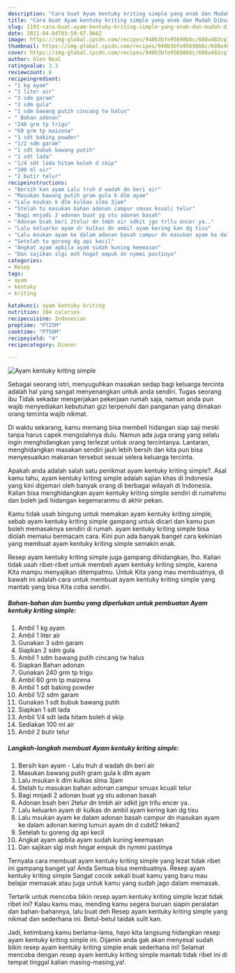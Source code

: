 ```yaml
---
description: "Cara buat Ayam kentuky kriting simple yang enak dan Mudah Dibuat"
title: "Cara buat Ayam kentuky kriting simple yang enak dan Mudah Dibuat"
slug: 1193-cara-buat-ayam-kentuky-kriting-simple-yang-enak-dan-mudah-dibuat
date: 2021-04-04T03:59:07.966Z
image: https://img-global.cpcdn.com/recipes/940b3bfe95698bbc/680x482cq70/ayam-kentuky-kriting-simple-foto-resep-utama.jpg
thumbnail: https://img-global.cpcdn.com/recipes/940b3bfe95698bbc/680x482cq70/ayam-kentuky-kriting-simple-foto-resep-utama.jpg
cover: https://img-global.cpcdn.com/recipes/940b3bfe95698bbc/680x482cq70/ayam-kentuky-kriting-simple-foto-resep-utama.jpg
author: Glen Neal
ratingvalue: 3.3
reviewcount: 8
recipeingredient:
- "1 kg ayam"
- "1 liter air"
- "3 sdm garam"
- "2 sdm gula"
- "1 sdm bawang putih cincang tw halus"
- " Bahan adonan"
- "240 grm tp trigu"
- "60 grm tp maizena"
- "1 sdt baking powder"
- "1/2 sdm garam"
- "1 sdt bubuk bawang putih"
- "1 sdt lada"
- "1/4 sdt lada hitam boleh d skip"
- "100 ml air"
- "2 butir telur"
recipeinstructions:
- "Bersih kan ayam Lalu truh d wadah dn beri air"
- "Masukan bawang putih gram gula k dlm ayam"
- "Lalu msukan k dlm kulkas slma 3jam"
- "Stelah tu masukan bahan adonan campur smuax kcuali telur"
- "Bagi mnjadi 2 adonan buat yg stu adonan basah"
- "Adonan bsah beri 2telur dn tmbh air sdkit jgn trllu encer ya.."
- "Lalu keluarkn ayam dr kulkas dn ambil ayam kering kan dg tisu"
- "Lalu msukan ayam ke dalam adonan basah campur dn masukan ayam ke dalam adonan kering lumuri ayam dn d cubit2 tekan2"
- "Setelah tu goreng dg api kecil"
- "Angkat ayam apbila ayam sudah kuning keemasan"
- "Dan sajikan slgi msh hngat empuk dn nymmi pastinya"
categories:
- Resep
tags:
- ayam
- kentuky
- kriting

katakunci: ayam kentuky kriting 
nutrition: 284 calories
recipecuisine: Indonesian
preptime: "PT25M"
cooktime: "PT50M"
recipeyield: "4"
recipecategory: Dinner

---
```



![Ayam kentuky kriting simple](https://img-global.cpcdn.com/recipes/940b3bfe95698bbc/680x482cq70/ayam-kentuky-kriting-simple-foto-resep-utama.jpg)

Sebagai seorang istri, menyuguhkan masakan sedap bagi keluarga tercinta adalah hal yang sangat menyenangkan untuk anda sendiri. Tugas seorang ibu Tidak sekadar mengerjakan pekerjaan rumah saja, namun anda pun wajib menyediakan kebutuhan gizi terpenuhi dan panganan yang dimakan orang tercinta wajib nikmat.

Di waktu  sekarang, kamu memang bisa membeli hidangan siap saji meski tanpa harus capek mengolahnya dulu. Namun ada juga orang yang selalu ingin menghidangkan yang terlezat untuk orang tercintanya. Lantaran, menghidangkan masakan sendiri jauh lebih bersih dan kita pun bisa menyesuaikan makanan tersebut sesuai selera keluarga tercinta. 



Apakah anda adalah salah satu penikmat ayam kentuky kriting simple?. Asal kamu tahu, ayam kentuky kriting simple adalah sajian khas di Indonesia yang kini digemari oleh banyak orang di berbagai wilayah di Indonesia. Kalian bisa menghidangkan ayam kentuky kriting simple sendiri di rumahmu dan boleh jadi hidangan kegemaranmu di akhir pekan.

Kamu tidak usah bingung untuk memakan ayam kentuky kriting simple, sebab ayam kentuky kriting simple gampang untuk dicari dan kamu pun boleh memasaknya sendiri di rumah. ayam kentuky kriting simple bisa diolah memalui bermacam cara. Kini pun ada banyak banget cara kekinian yang membuat ayam kentuky kriting simple semakin enak.

Resep ayam kentuky kriting simple juga gampang dihidangkan, lho. Kalian tidak usah ribet-ribet untuk membeli ayam kentuky kriting simple, karena Kita mampu menyajikan ditempatmu. Untuk Kita yang mau membuatnya, di bawah ini adalah cara untuk membuat ayam kentuky kriting simple yang mantab yang bisa Kita coba sendiri.

<!--inarticleads1-->

##### Bahan-bahan dan bumbu yang diperlukan untuk pembuatan Ayam kentuky kriting simple:

1. Ambil 1 kg ayam
1. Ambil 1 liter air
1. Gunakan 3 sdm garam
1. Siapkan 2 sdm gula
1. Ambil 1 sdm bawang putih cincang tw halus
1. Siapkan  Bahan adonan
1. Gunakan 240 grm tp trigu
1. Ambil 60 grm tp maizena
1. Ambil 1 sdt baking powder
1. Ambil 1/2 sdm garam
1. Gunakan 1 sdt bubuk bawang putih
1. Siapkan 1 sdt lada
1. Ambil 1/4 sdt lada hitam boleh d skip
1. Sediakan 100 ml air
1. Ambil 2 butir telur




<!--inarticleads2-->

##### Langkah-langkah membuat Ayam kentuky kriting simple:

1. Bersih kan ayam - Lalu truh d wadah dn beri air
1. Masukan bawang putih gram gula k dlm ayam
1. Lalu msukan k dlm kulkas slma 3jam
1. Stelah tu masukan bahan adonan campur smuax kcuali telur
1. Bagi mnjadi 2 adonan buat yg stu adonan basah
1. Adonan bsah beri 2telur dn tmbh air sdkit jgn trllu encer ya..
1. Lalu keluarkn ayam dr kulkas dn ambil ayam kering kan dg tisu
1. Lalu msukan ayam ke dalam adonan basah campur dn masukan ayam ke dalam adonan kering lumuri ayam dn d cubit2 tekan2
1. Setelah tu goreng dg api kecil
1. Angkat ayam apbila ayam sudah kuning keemasan
1. Dan sajikan slgi msh hngat empuk dn nymmi pastinya




Ternyata cara membuat ayam kentuky kriting simple yang lezat tidak ribet ini gampang banget ya! Anda Semua bisa membuatnya. Resep ayam kentuky kriting simple Sangat cocok sekali buat kamu yang baru mau belajar memasak atau juga untuk kamu yang sudah jago dalam memasak.

Tertarik untuk mencoba bikin resep ayam kentuky kriting simple lezat tidak ribet ini? Kalau kamu mau, mending kamu segera buruan siapin peralatan dan bahan-bahannya, lalu buat deh Resep ayam kentuky kriting simple yang nikmat dan sederhana ini. Betul-betul taidak sulit kan. 

Jadi, ketimbang kamu berlama-lama, hayo kita langsung hidangkan resep ayam kentuky kriting simple ini. Dijamin anda gak akan menyesal sudah bikin resep ayam kentuky kriting simple enak sederhana ini! Selamat mencoba dengan resep ayam kentuky kriting simple mantab tidak ribet ini di tempat tinggal kalian masing-masing,ya!.

